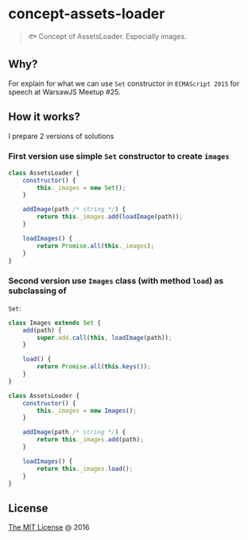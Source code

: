 # concept-assets-loader

> :fish: Concept of AssetsLoader. Especially images.

## Why?

For explain for what we can use `Set` constructor in `ECMAScript 2015` for
speech at WarsawJS Meetup #25.

## How it works?

I prepare 2 versions of solutions

### First version use simple `Set` constructor to create `images`

```javascript
class AssetsLoader {
    constructor() {
        this._images = new Set();
    }

    addImage(path /* string */) {
        return this._images.add(loadImage(path));
    }

    loadImages() {
        return Promise.all(this._images);
    }
}
```

### Second version use `Images` class (with method `load`) as subclassing of 
`Set`: 

```javascript
class Images extends Set {
    add(path) {
        super.add.call(this, loadImage(path));
    }

    load() {
        return Promise.all(this.keys());
    }
}

class AssetsLoader {
    constructor() {
        this._images = new Images();
    }

    addImage(path /* string */) {
        return this._images.add(path);
    }

    loadImages() {
        return this._images.load();
    }
}
```

## License

[The MIT License](http://piecioshka.mit-license.org) @ 2016

